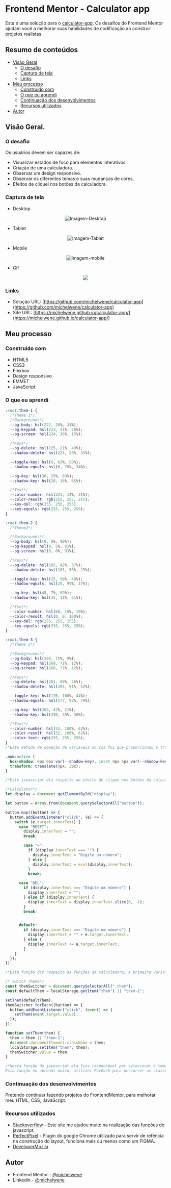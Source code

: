 # Frontend Mentor - Calculator app

Esta é uma solução para o [calculator-app](https://www.frontendmentor.io/challenges/calculator-app-9lteq5N29). Os desafios do Frontend Mentor ajudam você a melhorar suas habilidades de codificação ao construir projetos realistas.

## Resumo de conteúdos

- [Visão Geral](#Visão-Geral)
  - [O desafio](#O-desafio)
  - [Captura de tela](#Captura-de-tela)
  - [Links](#Links)
- [Meu processo](#Meu-processo)
  - [Construído com](#Constrído-com)
  - [O que eu aprendi](#O-que-eu-aprendi)
  - [Continuação dos desenvolvimentos](#Continuação-dos-desenvolvimentos)
  - [Recursos utilizados](#Recursos-utilizados)
- [Autor](#Autor)

## Visão Geral.

### O desafio

Os usuários devem ser capazes de:

- Visualizar estados de foco para elementos interativos.
- Criação de uma calculadora.
- Observar um design responsivo.
- Observar os diferentes temas e suas mudanças de cores.
- Efeitos de cliquei nos botões da calculadora.

### Captura de tela

- Desktop
<p  align="center" >
  <img src="assets/images/desktop.png"alt="Imagem-Desktop"/>
</p>

- Tablet
<p  align="center" >
<img src="assets/images/tablet.png"alt="Imagem-Tablet"/>
</p>

- Mobile
<p  align="center" >
<img src="assets/images/mobile.png"alt="Imagem-mobile"/>
</p>

- Gif
<p  align="center" >
<img src="assets/images/14012022.gif">
</p>

### Links

- Solução URL: [https://github.com/michelwene/calculator-app](https://github.com/michelwene/calculator-app)
- Site URL: [https://michelwene.github.io/calculator-app/](https://michelwene.github.io/calculator-app/)

## Meu processo

### Construído com

- HTML5
- CSS3
- Flexbox
- Design responsivo
- EMMET
- JavaScript

### O que eu aprendi

```css
:root.them-1 {
  /*Theme 1*/
  /*Backgrounds*/
  --bg-body: hsl(222, 26%, 31%);
  --bg-keypad: hsl(223, 31%, 20%);
  --bg-screen: hsl(224, 36%, 15%);

  /*Keys*/
  --bg-delete: hsl(225, 21%, 49%);
  --shadow-delete: hsl(224, 28%, 35%);

  --toggle-key: hsl(6, 63%, 50%);
  --shadow-equals: hsl(6, 70%, 34%);

  --bg-key: hsl(30, 25%, 89%);
  --shadow-key: hsl(28, 16%, 65%);

  /*Text*/
  --color-number: hsl(221, 14%, 31%);
  --color-result: rgb(255, 255, 255);
  --key-del: rgb(255, 255, 255);
  --key-equels: rgb(255, 255, 255);
}

:root.them-2 {
  /*Theme2*/

  /*Backgrounds*/
  --bg-body: hsl(0, 0%, 90%);
  --bg-keypad: hsl(0, 5%, 81%);
  --bg-screen: hsl(0, 0%, 93%);

  /*Keys*/
  --bg-delete: hsl(185, 42%, 37%);
  --shadow-delete: hsl(185, 58%, 25%);

  --toggle-key: hsl(25, 98%, 40%);
  --shadow-equals: hsl(25, 99%, 27%);

  --bg-key: hsl(45, 7%, 89%);
  --shadow-key: hsl(35, 11%, 61%);

  /*Text*/
  --color-number: hsl(60, 10%, 19%);
  --color-result: hsl(0, 0, 100%);
  --key-del: rgb(255, 255, 255);
  --key-equels: rgb(255, 255, 255);
}

:root.them-3 {
  /*Theme 3*/

  /*Backgrounds*/
  --bg-body: hsl(268, 75%, 9%);
  --bg-keypad: hsl(268, 71%, 12%);
  --bg-screen: hsl(268, 71%, 12%);

  /*Keys*/
  --bg-delete: hsl(281, 89%, 26%);
  --shadow-delete: hsl(285, 91%, 52%);

  --toggle-key: hsl(176, 100%, 44%);
  --shadow-equals: hsl(177, 92%, 70%);

  --bg-key: hsl(268, 47%, 21%);
  --shadow-key: hsl(290, 70%, 36%);

  /*Text*/
  --color-number: hsl(52, 100%, 62%);
  --color-result: hsl(52, 100%, 62%);
  --color-text: rgb(255, 255, 255);
}
/*Este método de nomeção de váriaveis no css foi que proporcionou a troca dos temas na calculadora, nestas váriaveis eu criei os três temas de cores em que foi proposto, e dentro de cada váriavel ela carrega todas estas cores, sendo assim, quando eu troca essas variaveis e coloco elas na tag html, ela automaticamente muda as cores que tem inserida na váriavel.*/

.num:active {
  box-shadow: 0px 0px var(--shadow-key), inset 0px 5px var(--shadow-key);
  transform: translate(0px, 3px);
}

/*Este javascript diz respeito ao efeito de clique nos botões da calculadora, com este efeito, os botões ficaram muito mais realistas ao cliquei, ficou muito bom.
```

```javaScript
/*Calculator*/
let display = document.getElementById("display");

let button = Array.from(document.querySelectorAll("button"));

button.map((button) => {
  button.addEventListener("click", (e) => {
    switch (e.target.innerText) {
      case "RESET":
        display.innerText = "";
        break;

        case "=":
          if (display.innerText === "") {
            display.innerText = "Digite um número";
          } else {
            display.innerText = eval(display.innerText);
          }
          break;

      case "DEL":
        if (display.innerText === "Digite um número") {
          display.innerText = "";
        } else if (display.innerText) {
          display.innerText = display.innerText.slice(0, -1);
        }
        break;


      default:
        if (display.innerText === "Digite um número") {
          display.innerText = "" + e.target.innerText;
        } else {
          display.innerText += e.target.innerText;
        }
    }
  });
});

/*Esta função diz respeito as funções da calculadora, a primeira varialvel eu pego o display da calculadora atravez do getElementById, na segunda variavel eu pego todo os button (que diz respeito aos números e operadores da calculadora), e transformo isso tudo em um Array, atraves do Array.from, posteriormente fiz um map nesses arrays que recebe um button, e adicionei um evento de click neles, onde quando os mesmos recebem um click, dispara uma função, e embaixo fiz um switch para determinar as funcionaridades dos operadores em determinadas situações em que aparacer no decorrer do uso da calculadora.*/

/* Switch Theme*/
const themSwitcher = document.querySelectorAll(".them");
const defaultThem = localStorage.getItem("them") || "them-1";

setThem(defaultThem);
themSwitcher.forEach((button) => {
  button.addEventListener("click", (event) => {
    setThem(event.target.value);
  });
});

function setThem(them) {
  them = them || "them-1";
  document.documentElement.className = them;
  localStorage.setItem("them", them);
  themSwitcher.value = them;
}

/*Nesta função do javascript ela fica responsável por selecionar o tema que está atualmente no navegador, e de acordo com o click do usuário nos inputs dos switchers, a classe da tag html muda também, por exemplo, o tema atual é o them-1, quando o usuário clicar no número 2, a classe do html muda para theme-2, e assim sucessivamente.
Esta função eu aprendi muito, utilizei ForEach para percorrer as classes .them que recebe um button, e adicionei um evento de click neste botão e quando ele tem o click, ele dispara uma função.*/
```

### Continuação dos desenvolvimentos

Pretendo continuar fazendo projetos do FrontendMentor, para melhorar meu HTML, CSS, JavaScript.

### Recursos utilizados

- [Stackoverflow](https://stackoverflow.com/) - Este site me ajudou muito na realização das funções do javascript.
- [PerfectPixel](https://www.welldonecode.com/perfectpixel/) - Plugin do google Chrome utilizado para servir de refência na construção do layout, funciona mais ou menos como um FIGMA.
- [DeveloperMozila](https://developer.mozilla.org/en-US/docs/Web/JavaScript)

## Autor

- Frontend Mentor - [@michelwene](https://www.frontendmentor.io/profile/michelwene)
- Linkedin - [@michelwene](https://www.linkedin.com/in/michelwene/)
